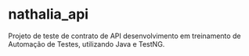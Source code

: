 # nathalia_api

Projeto de teste de contrato de API desenvolvimento em treinamento de Automação de Testes, utilizando Java e TestNG.